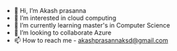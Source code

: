 - 👋 Hi, I’m Akash prasanna
- 👀 I’m interested in cloud computing
- 🌱 I’m currently learning master's in Computer Science   
- 💞️ I’m looking to collaborate Azure 
- 📫 How to reach me - akashprasannaksd@gmail.com

<!---
akashprasannaksd/akashprasannaksd is a ✨ special ✨ repository because its `README.md` (this file) appears on your GitHub profile.
You can click the Preview link to take a look at your changes.
--->
